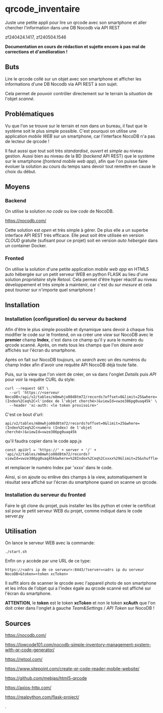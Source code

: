 # qrcode_inventaire
Juste une petite appli pour lire un qrcode avec son smartphone et aller chercher l'information dans une DB Nocodb via API REST

zf240424.1417, zf240504.1546

**Documentation en cours de rédaction et sujette encore à pas mal de corrections et d'amélioration !**

## Buts
Lire le qrcode collé sur un objet avec son smartphone et afficher les informations d'une DB Nocodb via API REST à son sujet.

Cela permet de pouvoir contrôler directement sur le terrain la *situation* de l'objet *scanné*.


## Problématiques
Vu que l'on se trouve sur le terrain et non dans un bureau, il faut que le système soit le plus simple possible. C'est pourquoi on utilise une application *mobile WEB* sur un smartphone, car l'interface NocoDB n'a pas de lecteur de qrcode !

Il faut aussi que tout soit très *standardisé*, *ouvert* et *simple* au niveau gestion. Aussi bien au niveau de la BD (*backend* API REST) que le système sur le smartphone (*frontend* *mobile web app*), afin que l'on puisse faire évoluer la solution au cours du temps sans devoir tout remettre en cause le choix du début.


## Moyens
### Backend
On utilise la solution *no code* ou *low code* de NocoDB. 

https://nocodb.com/

Cette solution est *open* et très simple à gérer. De plus elle a un superbe interface API REST très efficace. Elle peut soit être utilisée en version *CLOUD* gratuite (sufisant pour ce projet) soit en version *auto hébergée* dans un container Docker.


### Fronted
On utilise la solution d'une petite application *mobile web app* en HTML5 auto hébergée sur un petit serveur WEB en python FLASK au lieu d'une solution *propriétaire* style *Retool*. Cela permet d'être hyper réactif au niveau développement et très simple à maintenir, car c'est du *sur mesure* et cela peut *tourner* sur n'importe quel smartphone !


## Installation
### Installation (configuration) du serveur du backend
Afin d'être le plus simple possible et dynamique sans devoir à chaque fois modifier le code sur le frontend, on va créer une *view* sur NocoDB avec le **premier** champ **Index**, c'est dans ce champ qu'il y aura le numéro du qrcode scanné.
Après, on mets tous les champs que l'on désire avoir affichés sur l'écran du smartphone.

Après on fait sur NocoDB toujours, un *search* avec un des numéros du champ Index afin d'avoir une requête API NocoDB déjà toute faite.

Puis, sur la view que l'on vient de créer, on va dans l'onglet *Details* puis *API* pour voir  la requête CURL du style:

````
curl --request GET \
  --url 'https://<serveur NocoDB>/api/v2/tables/m8mwhjo08d8tm72/records?offset=0&limit=25&where=(Index%2Ceq%2C<l'index de l'objet cherché>)&viewId=vwze386pg0uaq45k' \
  --header 'xc-auth: <le token provisoire>'
````

C'est ce bout d'url:

````
api/v2/tables/m8mwhjo08d8tm72/records?offset=0&limit=25&where=(Index%2Ceq%2C<numéro (Index) de l'objet cherché>)&viewId=vwze386pg0uaq45k
````

 qu'il faudra copier dans le code app.js

````
const apiUrl = 'https://' + server + '/' + 'api/v2/tables/m8mwhjo08d8tm72/records?viewId=vwze386pg0uaq45k&where=%28Index%2Ceq%2Cxxxx%29&limit=25&shuffle=0&offset=0';
````

et remplacer le numéro Index par 'xxxx' dans le code.

Ainsi, si on ajoute ou enlève des champs à la view, automatiquement le résultat sera affiché sur l'écran du smartphone quand on scanne un qrcode.



### Installation du serveur du fronted
Faire le git clone du projet, puis installer les libs python et créer le certificat ssl pour le petit serveur WEB du projet, comme indiqué dans le code server.py


## Utilisation
On lance le serveur WEB avec la commande:

````
./start.sh
````

Enfin on y accède par une URL de ce type:

````
https://<adrs ip de ce serveur>:8443/?server=<adrs ip du serveur NocoDB>&token=<token xcToken>
````

Il suffit alors de scanner le qrcode avec l'appareil photo de son smartphone et les infos de l'objet qui a l'index égale au qrcode scanné est affiché sur l'écran du smartphone.

**ATTENTION**, le **token** est le token **xcToken** et non le token **xcAuth** que l'on doit créer dans l'onglet à gauche *Team&Settings* / *API Token* sur NocoDB !


## Sources
https://nocodb.com/

https://lowcode101.com/nocodb-simple-inventory-management-system-with-qr-code-generator/

https://retool.com/

https://www.sitepoint.com/create-qr-code-reader-mobile-website/

https://github.com/mebjas/html5-qrcode

https://axios-http.com/

https://realpython.com/flask-project/




.
